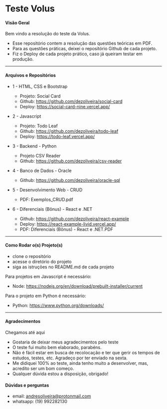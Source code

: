 # Teste Volus
#### Visão Geral
Bem vindo a resolução do teste da Volus.

- Esse repositório contem a resolução das questões teóricas em PDF.
- Para as questões práticas, deixei o repositório Github de cada projeto.
- Fiz o Deploy de cada projeto prático, caso já queiram testar em produção.

--- 
#### Arquivos e Repositórios
- 1 - HTML, CSS e Bootstrap
    - Projeto: Social Card
    - Github: https://github.com/dezoliveira/social-card
    - Deploy: https://social-card-nine.vercel.app/
    

- 2 - Javascript
    - Projeto: Todo Leaf
    - Github: https://github.com/dezoliveira/todo-leaf
    - Deploy: https://todo-leaf.vercel.app/


- 3 - Backend - Python
    - Projeto CSV Reader
    - Github: https://github.com/dezoliveira/csv-reader


- 4 - Banco de Dados - Oracle
    - Github: https://github.com/dezoliveira/oracle-sql


- 5 - Desenvolvimento Web - CRUD
    - PDF: Exemplos_CRUD.pdf


- 6 - Diferenciais (Bônus) - React e .NET
    - Github: https://github.com/dezoliveira/react-example
    - Deploy: https://react-example-livid.vercel.app/
    - PDF: Diferenciais (Bônus) - React e .NET.PDF 

---
#### Como Rodar o(s) Projeto(s)
- clone o repositório
- acesse o diretório do projeto
- siga as istruções no README.md de cada projeto

Para projetos em Javascript é necessário:
- Node: https://nodejs.org/en/download/prebuilt-installer/current

Para o projeto em Python é necessário:
- Python: https://www.python.org/downloads/

---
#### Agradecimentos
Chegamos até aqui 

- Gostaria de deixar meus agradecimentos pelo teste
- O teste fui muito bem elaborado, parabéns.
- Não é fácil estar em busca de recolocação e ter que gerir os tempos de estudos, testes, etc. Agradeço por ter enviado na sexta.
- Me didiquei 100% ao teste, ainda tenho muito a desenvolver, mas, acredito ser um bom começo.
- Qualquer dúvida estou a disposição, obrigado!

#### Dúvidas e perguntas
- email: andresoliveira@protonmail.com
- whatsapp: (19) 992282130
